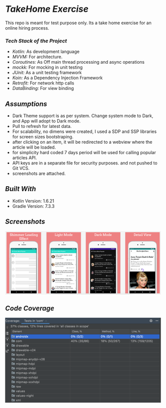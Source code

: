 # _TakeHome Exercise_
This repo is meant for test purpose only. Its a take home exercise for an online hiring process.

### _Tech Stack of the Project_
- _Kotlin:_ As development language
- _MVVM:_ For architecture.
- _Coroutines:_ As Off main thread processing and async operations
- _mockk:_ For mocking in unit testing
- _JUnit:_ As a unit testing framework
- _Koin:_ As a Dependency Injection Framework
- _Retrofit:_ For network http calls
- _DataBinding:_ For view binding

## _Assumptions_
- Dark Theme support is as per system. Change system mode to Dark, and App will adopt to Dark mode.
- Pull to refresh for latest data.
- For scalability, no dimens were created, I used a SDP and SSP libraries for screen sizes bootstraping.
- after clicking on an item, it will be redirected to a webview where the article will be loaded.
- for simplicity hard coded 7 days period will be used for calling popular articles API.
- API keys are in a separate file for security purposes. and not pushed to Git VCS.
- screenshots are attached.

## _Built With_
- Kotlin Version: 1.6.21
- Gradle Version: 7.3.3

## _Screenshots_
![Screenshots](imgs/screen_shots.png)

## _Code Coverage_
![Screenshots](imgs/code_coverage.png)
